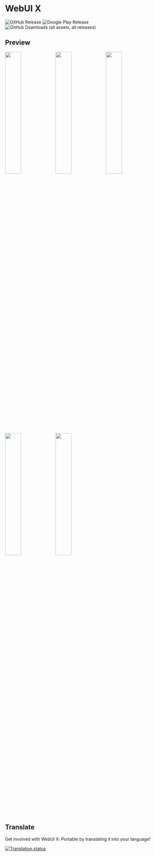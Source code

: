# WebUI X


![GitHub Release](https://img.shields.io/github/v/release/MMRLApp/WebUI-X-Portable?label=Latest%20Release)
![Google Play Release](https://img.shields.io/endpoint?url=https%3A%2F%2Fplay.cuzi.workers.dev%2Fplay%3Fi%3Dcom.dergoogler.mmrl.wx%26l%3DInstalls%26m%3D%24shortinstalls&label=Google%20Play&color=red)
![GitHub Downloads (all assets, all releases)](https://img.shields.io/github/downloads/MMRLApp/WebUI-X-Portable/total?label=GitHub%20Downloads)

## Preview

<p>
  <img src="fastlane/metadata/android/en-US/images/phoneScreenshots/1.png" width="32%" />
  <img src="fastlane/metadata/android/en-US/images/phoneScreenshots/2.png" width="32%" />
  <img src="fastlane/metadata/android/en-US/images/phoneScreenshots/3.png" width="32%" />
  <img src="fastlane/metadata/android/en-US/images/phoneScreenshots/4.png" width="32%" />
  <img src="fastlane/metadata/android/en-US/images/phoneScreenshots/5.png" width="32%" />
</p>

## Translate

Get involved with WebUI X: Portable by translating it into your language!

[![Translation status](https://hosted.weblate.org/widget/mmrlapp/wxp-main/multi-auto.svg)](https://hosted.weblate.org/engage/mmrlapp/)

